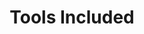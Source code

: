 ---
title: "Tools Included"
description: "Snippets to be included in the main kubectl-installs-*.md pages."
headless: true
---